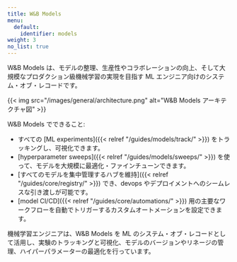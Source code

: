 ```yaml
---
title: W&B Models
menu:
  default:
    identifier: models
weight: 3
no_list: true
---
```


W&B Models は、モデルの整理、生産性やコラボレーションの向上、そして大規模なプロダクション級機械学習の実現を目指す ML エンジニア向けのシステム・オブ・レコードです。

{{< img src="/images/general/architecture.png" alt="W&B Models アーキテクチャ図" >}}

W&B Models でできること:

- すべての [ML experiments]({{< relref "/guides/models/track/" >}}) をトラッキングし、可視化できます。
- [hyperparameter sweeps]({{< relref "/guides/models/sweeps/" >}}) を使って、モデルを大規模に最適化・ファインチューンできます。
- [すべてのモデルを集中管理するハブを維持]({{< relref "/guides/core/registry/" >}}) でき、devops やデプロイメントへのシームレスな引き渡しが可能です。
- [model CI/CD]({{< relref "/guides/core/automations/" >}}) 用の主要なワークフローを自動でトリガーするカスタムオートメーションを設定できます。

機械学習エンジニアは、W&B Models を ML のシステム・オブ・レコードとして活用し、実験のトラッキングと可視化、モデルのバージョンやリネージの管理、ハイパーパラメーターの最適化を行っています。
